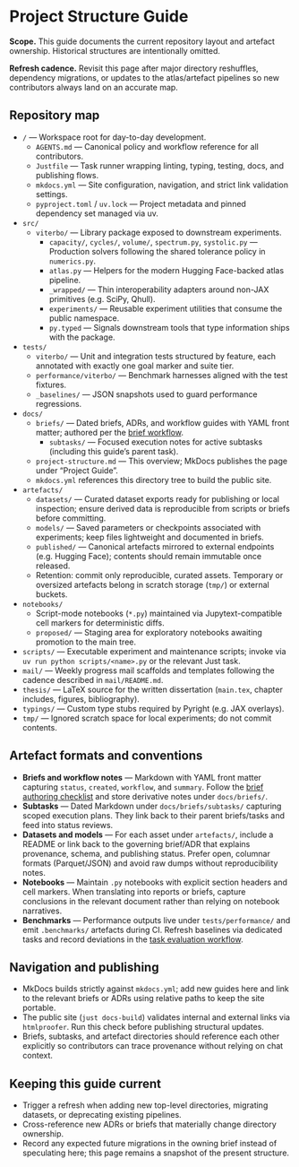 # Project Structure Guide

**Scope.** This guide documents the current repository layout and artefact ownership. Historical structures are intentionally omitted.

**Refresh cadence.** Revisit this page after major directory reshuffles, dependency migrations, or updates to the atlas/artefact pipelines so new contributors always land on an accurate map.

## Repository map

- `/` — Workspace root for day-to-day development.
  - `AGENTS.md` — Canonical policy and workflow reference for all contributors.
  - `Justfile` — Task runner wrapping linting, typing, testing, docs, and publishing flows.
  - `mkdocs.yml` — Site configuration, navigation, and strict link validation settings.
  - `pyproject.toml` / `uv.lock` — Project metadata and pinned dependency set managed via uv.
- `src/`
  - `viterbo/` — Library package exposed to downstream experiments.
    - `capacity/`, `cycles/`, `volume/`, `spectrum.py`, `systolic.py` — Production solvers following the shared tolerance policy in `numerics.py`.
    - `atlas.py` — Helpers for the modern Hugging Face-backed atlas pipeline.
    - `_wrapped/` — Thin interoperability adapters around non-JAX primitives (e.g. SciPy, Qhull).
    - `experiments/` — Reusable experiment utilities that consume the public namespace.
    - `py.typed` — Signals downstream tools that type information ships with the package.
- `tests/`
  - `viterbo/` — Unit and integration tests structured by feature, each annotated with exactly one goal marker and suite tier.
  - `performance/viterbo/` — Benchmark harnesses aligned with the test fixtures.
  - `_baselines/` — JSON snapshots used to guard performance regressions.
- `docs/`
  - `briefs/` — Dated briefs, ADRs, and workflow guides with YAML front matter; authored per the [brief workflow](briefs/2025-10-12-workflow-brief-authoring.md).
    - `subtasks/` — Focused execution notes for active subtasks (including this guide’s parent task).
  - `project-structure.md` — This overview; MkDocs publishes the page under “Project Guide”.
  - `mkdocs.yml` references this directory tree to build the public site.
- `artefacts/`
  - `datasets/` — Curated dataset exports ready for publishing or local inspection; ensure derived data is reproducible from scripts or briefs before committing.
  - `models/` — Saved parameters or checkpoints associated with experiments; keep files lightweight and documented in briefs.
  - `published/` — Canonical artefacts mirrored to external endpoints (e.g. Hugging Face); contents should remain immutable once released.
  - Retention: commit only reproducible, curated assets. Temporary or oversized artefacts belong in scratch storage (`tmp/`) or external buckets.
- `notebooks/`
  - Script-mode notebooks (`*.py`) maintained via Jupytext-compatible cell markers for deterministic diffs.
  - `proposed/` — Staging area for exploratory notebooks awaiting promotion to the main tree.
- `scripts/` — Executable experiment and maintenance scripts; invoke via `uv run python scripts/<name>.py` or the relevant Just task.
- `mail/` — Weekly progress mail scaffolds and templates following the cadence described in `mail/README.md`.
- `thesis/` — LaTeX source for the written dissertation (`main.tex`, chapter includes, figures, bibliography).
- `typings/` — Custom type stubs required by Pyright (e.g. JAX overlays).
- `tmp/` — Ignored scratch space for local experiments; do not commit contents.

## Artefact formats and conventions

- **Briefs and workflow notes** — Markdown with YAML front matter capturing `status`, `created`, `workflow`, and `summary`. Follow the [brief authoring checklist](briefs/2025-10-12-workflow-brief-authoring.md) and store derivative notes under `docs/briefs/`.
- **Subtasks** — Dated Markdown under `docs/briefs/subtasks/` capturing scoped execution plans. They link back to their parent briefs/tasks and feed into status reviews.
- **Datasets and models** — For each asset under `artefacts/`, include a README or link back to the governing brief/ADR that explains provenance, schema, and publishing status. Prefer open, columnar formats (Parquet/JSON) and avoid raw dumps without reproducibility notes.
- **Notebooks** — Maintain `.py` notebooks with explicit section headers and cell markers. When translating into reports or briefs, capture conclusions in the relevant document rather than relying on notebook narratives.
- **Benchmarks** — Performance outputs live under `tests/performance/` and emit `.benchmarks/` artefacts during CI. Refresh baselines via dedicated tasks and record deviations in the [task evaluation workflow](briefs/2025-10-12-workflow-task-evaluation.md).

## Navigation and publishing

- MkDocs builds strictly against `mkdocs.yml`; add new guides here and link to the relevant briefs or ADRs using relative paths to keep the site portable.
- The public site (`just docs-build`) validates internal and external links via `htmlproofer`. Run this check before publishing structural updates.
- Briefs, subtasks, and artefact directories should reference each other explicitly so contributors can trace provenance without relying on chat context.

## Keeping this guide current

- Trigger a refresh when adding new top-level directories, migrating datasets, or deprecating existing pipelines.
- Cross-reference new ADRs or briefs that materially change directory ownership.
- Record any expected future migrations in the owning brief instead of speculating here; this page remains a snapshot of the present structure.
